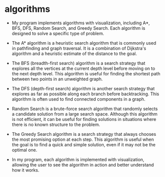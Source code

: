 # algorithms
- My program implements algorithms with visualization, including A*, BFS, DFS, Random Search, and Greedy Search. Each algorithm is designed to solve a specific type of problem.

- The A* algorithm is a heuristic search algorithm that is commonly used in pathfinding and graph traversal. It is a combination of Dijkstra's algorithm and a heuristic estimate of the distance to the goal.

- The BFS (breadth-first search) algorithm is a search strategy that explores all the vertices at the current depth level before moving on to the next depth level. This algorithm is useful for finding the shortest path between two points in an unweighted graph.

- The DFS (depth-first search) algorithm is another search strategy that explores as far as possible along each branch before backtracking. This algorithm is often used to find connected components in a graph.

- Random Search is a brute-force search algorithm that randomly selects a candidate solution from a large search space. Although this algorithm is not efficient, it can be useful for finding solutions in situations where there is no known structure to the problem.

- The Greedy Search algorithm is a search strategy that always chooses the most promising option at each step. This algorithm is useful when the goal is to find a quick and simple solution, even if it may not be the optimal one.

- In my program, each algorithm is implemented with visualization, allowing the user to see the algorithm in action and better understand how it works.
